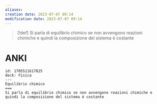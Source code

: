 ```yaml
---
aliases: 
creation date: 2023-07-07 09:14
modification date: 2023-07-07 09:14
---
```


>[!def]
>Si parla di equilibrio chimico se non avvengono reazioni chimiche e quindi la composizione del sistema è costante


# ANKI

```anki
id: 1705511617825
deck: Fisica
---
Equilibrio chimico
===
Si parla di equilibrio chimico se non avvengono reazioni chimiche e quindi la composizione del sistema è costante
```
